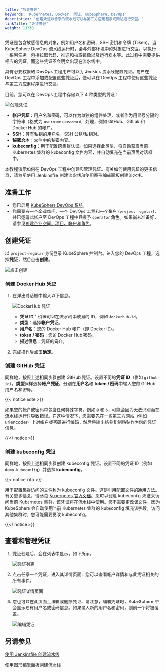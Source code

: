 ```yaml
---
title: "凭证管理"
keywords: 'Kubernetes, Docker, 凭证, KubeSphere, DevOps'
description: '创建凭证以便您的流水线可以与第三方应用程序或网站进行交互。'
linkTitle: "凭证管理"
weight: 11230
---
```


凭证是包含敏感信息的对象，例如用户名和密码、SSH 密钥和令牌 (Token)。当 KubeSphere DevOps 流水线运行时，会与外部环境中的对象进行交互，以执行一系列任务，包括拉取代码、推送和拉取镜像以及运行脚本等。此过程中需要提供相应的凭证，而这些凭证不会明文出现在流水线中。

具有必要权限的 DevOps 工程用户可以为 Jenkins 流水线配置凭证。用户在 DevOps 工程中添加或配置这些凭证后，便可以在 DevOps 工程中使用这些凭证与第三方应用程序进行交互。

目前，您可以在 DevOps 工程中存储以下 4 种类型的凭证：

![创建凭证](/images/docs/zh-cn/devops-user-guide/use-devops/credential-management/create-credential-page.png)

- **帐户凭证**：用户名和密码，可以作为单独的组件处理，或者作为用冒号分隔的字符串（格式为 `username:password`）处理，例如 GitHub、GitLab 和 Docker Hub 的帐户。
- **SSH**：带有私钥的用户名，SSH 公钥/私钥对。
- **秘密文本**：文件中的秘密内容。
- **kubeconfig**：用于配置跨集群认证。如果选择此类型，将自动获取当前 Kubernetes 集群的 kubeconfig 文件内容，并自动填充在当前页面对话框中。

本教程演示如何在 DevOps 工程中创建和管理凭证。有关如何使用凭证的更多信息，请参见[使用 Jenkinsfile 创建流水线](../create-a-pipeline-using-jenkinsfile/)和[使用图形编辑面板创建流水线](../create-a-pipeline-using-graphical-editing-panel/)。

## 准备工作

- 您已启用 [KubeSphere DevOps 系统](../../../pluggable-components/devops/)。
- 您需要有一个企业空间、一个 DevOps 工程和一个帐户 (`project-regular`)，并已邀请此帐户至 DevOps 工程中且授予 `operator` 角色。如果尚未准备好，请参见[创建企业空间、项目、帐户和角色](../../../quick-start/create-workspace-and-project/)。

## 创建凭证

以 `project-regular` 身份登录 KubeSphere 控制台。进入您的 DevOps 工程，选择**凭证**，然后点击**创建**。

![点击创建](/images/docs/zh-cn/devops-user-guide/use-devops/credential-management/create-credential-step1.PNG)

### 创建 Docker Hub 凭证

1. 在弹出对话框中输入以下信息。

   ![DockerHub 凭证](/images/docs/zh-cn/devops-user-guide/use-devops/credential-management/dockerhub-credentials.PNG)

   - **凭证 ID**：设置可以在流水线中使用的 ID，例如 `dockerhub-id`。
   - **类型**：选择**帐户凭证**。
   - **用户名**：您的 Docker Hub 帐户（即 Docker ID）。
   - **token / 密码**：您的 Docker Hub 密码。
   - **描述信息**：凭证的简介。

2. 完成操作后点击**确定**。

### 创建 GitHub 凭证

同样地，按照上述相同步骤创建 GitHub 凭证。设置不同的**凭证 ID**（例如 `github-id`），**类型**同样选择**帐户凭证**。分别在**用户名**和 **token / 密码**中输入您的 GitHub 用户名和密码。

{{< notice note >}}

如果您的帐户或密码中包含任何特殊字符，例如 `@` 和 `$`，可能会因为无法识别而在流水线运行时导致错误。在这种情况下，您需要先在一些第三方网站（例如 [urlencoder](https://www.urlencoder.org/)）上对帐户或密码进行编码，然后将输出结果复制粘贴作为您的凭证信息。

{{</ notice >}}

### 创建 kubeconfig 凭证

同样地，按照上述相同步骤创建 kubeconfig 凭证。设置不同的凭证 ID（例如 `demo-kubeconfig`）并选择 **kubeconfig**。

{{< notice info >}}

用于配置集群访问的文件称为 kubeconfig 文件。这是引用配置文件的通用方法。有关更多信息，请参见 [Kubernetes 官方文档](https://kubernetes.io/zh/docs/concepts/configuration/organize-cluster-access-kubeconfig/)。您可以创建 kubeconfig 凭证来访问当前 Kubernetes 集群，该凭证将在流水线中使用。您不需要更改该文件，因为 KubeSphere 会自动使用当前 Kubernetes 集群的 kubeconfig 填充该字段。访问其他集群时，您可能需要更改 kubeconfig。

{{</ notice >}}

## 查看和管理凭证

1. 凭证创建后，会在列表中显示，如下所示。

   ![凭证列表](/images/docs/zh-cn/devops-user-guide/use-devops/credential-management/credential-list.PNG)

2. 点击任意一个凭证，进入其详情页面，您可以查看帐户详情和与此凭证相关的所有事件。

   ![凭证详情页面](/images/docs/zh-cn/devops-user-guide/use-devops/credential-management/credential-detail-page.PNG)

3. 您也可以在此页面上编辑或删除凭证。请注意，编辑凭证时，KubeSphere 不会显示现有用户名或密码信息。如果输入新的用户名和密码，则前一个将被覆盖。

   ![编辑凭证](/images/docs/zh-cn/devops-user-guide/use-devops/credential-management/edit-credentials.PNG)

## 另请参见

[使用 Jenkinsfile 创建流水线](../create-a-pipeline-using-jenkinsfile/)

[使用图形编辑面板创建流水线](../create-a-pipeline-using-graphical-editing-panel/)
